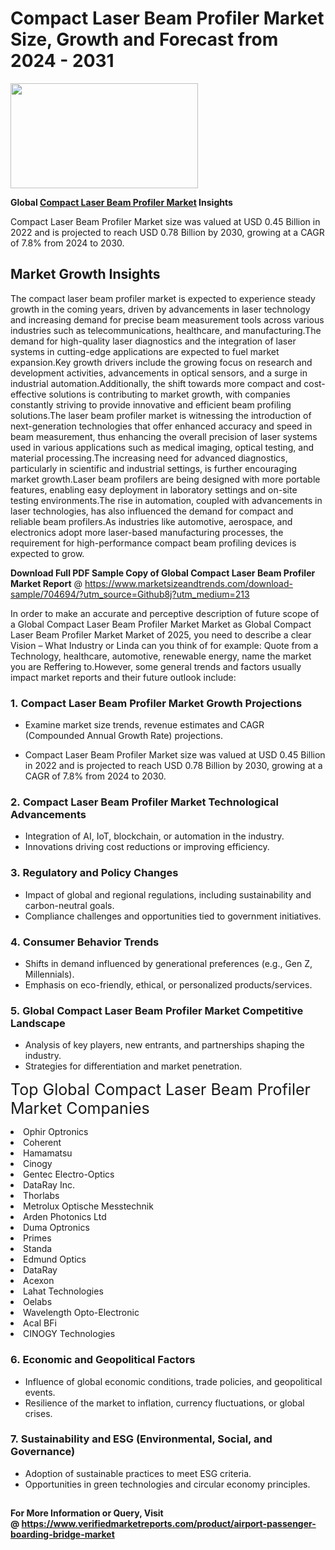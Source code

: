 <H1>Compact Laser Beam Profiler Market Size, Growth and Forecast from 2024 - 2031</H1><img class="aligncenter size-medium wp-image-584254" src="https://thirdeyenews.in/wp-content/uploads/2024/09/Global-Market-Research-300x168.jpeg" alt="" width="300" height="168" /><p><strong>Global&nbsp;<a href="https://www.marketsizeandtrends.com/download-sample/704694/?utm_source=Github8j?utm_medium=213">Compact Laser Beam Profiler Market</a> Insights</strong></p><p>Compact Laser Beam Profiler Market size was valued at USD 0.45 Billion in 2022 and is projected to reach USD 0.78 Billion by 2030, growing at a CAGR of 7.8% from 2024 to 2030.</p><p><h2>Market Growth Insights</h2> The compact laser beam profiler market is expected to experience steady growth in the coming years, driven by advancements in laser technology and increasing demand for precise beam measurement tools across various industries such as telecommunications, healthcare, and manufacturing.The demand for high-quality laser diagnostics and the integration of laser systems in cutting-edge applications are expected to fuel market expansion.Key growth drivers include the growing focus on research and development activities, advancements in optical sensors, and a surge in industrial automation.Additionally, the shift towards more compact and cost-effective solutions is contributing to market growth, with companies constantly striving to provide innovative and efficient beam profiling solutions.The laser beam profiler market is witnessing the introduction of next-generation technologies that offer enhanced accuracy and speed in beam measurement, thus enhancing the overall precision of laser systems used in various applications such as medical imaging, optical testing, and material processing.The increasing need for advanced diagnostics, particularly in scientific and industrial settings, is further encouraging market growth.Laser beam profilers are being designed with more portable features, enabling easy deployment in laboratory settings and on-site testing environments.The rise in automation, coupled with advancements in laser technologies, has also influenced the demand for compact and reliable beam profilers.As industries like automotive, aerospace, and electronics adopt more laser-based manufacturing processes, the requirement for high-performance compact beam profiling devices is expected to grow.<p><span class=""><strong>Download Full PDF Sample Copy of Global Compact Laser Beam Profiler Market Report</strong> @ <a href="https://www.marketsizeandtrends.com/download-sample/704694/?utm_source=Github8j?utm_medium=213" target="_blank">https://www.marketsizeandtrends.com/download-sample/704694/?utm_source=Github8j?utm_medium=213</a></span></p><p>In order to make an accurate and perceptive description of future scope of a Global&nbsp;Compact Laser Beam Profiler Market Market as Global&nbsp;Compact Laser Beam Profiler Market Market of 2025, you need to describe a clear Vision &ndash; What Industry or Linda can you think of for example: Quote from a Technology, healthcare, automotive, renewable energy, name the market you are Reffering to.However, some general trends and factors usually impact market reports and their future outlook include:</p><h3>1.&nbsp;<strong>Compact Laser Beam Profiler Market Growth Projections</strong></h3><ul><li>Examine market size trends, revenue estimates and CAGR (Compounded Annual Growth Rate) projections.</li><li><p>Compact Laser Beam Profiler Market size was valued at USD 0.45 Billion in 2022 and is projected to reach USD 0.78 Billion by 2030, growing at a CAGR of 7.8% from 2024 to 2030.</p></li></ul><h3>2.&nbsp;<strong>Compact Laser Beam Profiler Market Technological Advancements</strong></h3><ul><li>Integration of AI, IoT, blockchain, or automation in the industry.</li><li>Innovations driving cost reductions or improving efficiency.</li></ul><h3>3.&nbsp;<strong>Regulatory and Policy Changes</strong></h3><ul><li>Impact of global and regional regulations, including sustainability and carbon-neutral goals.</li><li>Compliance challenges and opportunities tied to government initiatives.</li></ul><h3>4.&nbsp;<strong>Consumer Behavior Trends</strong></h3><ul><li>Shifts in demand influenced by generational preferences (e.g., Gen Z, Millennials).</li><li>Emphasis on eco-friendly, ethical, or personalized products/services.</li></ul><h3>5.&nbsp;<strong>Global Compact Laser Beam Profiler Market Competitive Landscape</strong></h3><ul><li>Analysis of key players, new entrants, and partnerships shaping the industry.</li><li>Strategies for differentiation and market penetration.</li></ul><p data-pm-slice="1 1 []"><span style="color: inherit; font-family: inherit; font-size: 25px;">Top Global Compact Laser Beam Profiler Market Companies</span></p><div class="" data-test-id=""><p><li>Ophir Optronics</li><li> Coherent</li><li> Hamamatsu</li><li> Cinogy</li><li> Gentec Electro-Optics</li><li> DataRay Inc.</li><li> Thorlabs</li><li> Metrolux Optische Messtechnik</li><li> Arden Photonics Ltd</li><li> Duma Optronics</li><li> Primes</li><li> Standa</li><li> Edmund Optics</li><li> DataRay</li><li> Acexon</li><li> Lahat Technologies</li><li> Oelabs</li><li> Wavelength Opto-Electronic</li><li> Acal BFi</li><li> CINOGY Technologies</li></p></div><h3>6.&nbsp;<strong>Economic and Geopolitical Factors</strong></h3><ul><li>Influence of global economic conditions, trade policies, and geopolitical events.</li><li>Resilience of the market to inflation, currency fluctuations, or global crises.</li></ul><h3>7.&nbsp;<strong>Sustainability and ESG (Environmental, Social, and Governance)</strong></h3><ul><li>Adoption of sustainable practices to meet ESG criteria.</li><li>Opportunities in green technologies and circular economy principles.</li></ul><h2><strong style="font-size: 14px;">For More Information or Query, Visit @&nbsp;</strong><a style="background-color: #ffffff; font-size: 14px;" href="https://www.marketsizeandtrends.com/report/compact-laser-beam-profiler-market/" target="_blank">https://www.verifiedmarketreports.com/product/airport-passenger-boarding-bridge-market</a></h2>